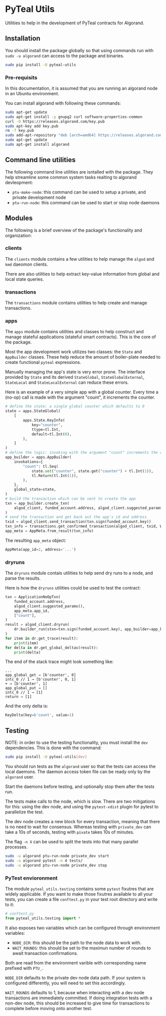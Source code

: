 # PyTeal Utils

Utilities to help in the development of PyTeal contracts for Algorand.

## Installation

You should install the package globally so that using commands run with `sudo -u algorand` can access to the package and binaries.

```bash
sudo pip install -U pyteal-utils
```

### Pre-requisits

In this documentation, it is assumed that you are running an algorand node in an Ubuntu environment.

You can install algorand with following these commands:

```bash
sudo apt-get update
sudo apt-get install -y gnupg2 curl software-properties-common
curl -O https://releases.algorand.com/key.pub
sudo apt-key add key.pub
rm -f key.pub
sudo add-apt-repository "deb [arch=amd64] https://releases.algorand.com/deb/ stable main"
sudo apt-get update
sudo apt-get install algorand
```

## Command line utilities

The following command line utilities are isntalled with the package.
They help streamline some common system tasks realting to algorand devleopment:

- `ptu-make-node`: this command can be used to setup a private, and private development node
- `ptu-run-node`: this command can be used to start or stop node daemons

## Modules

The following is a brief overview of the package's functionality and organization:

### clients

The `clients` module contains a few utilities to help manage the `algod` and `kmd` daeomon clients.

There are also utilities to help extract key-value information from global and local state queries.

### transactions

The `transactions` module contains utilities to help create and manage transactions.

### apps

The `apps` module contains utilities and classes to help construct and manage stateful applications (stateful smart contracts).
This is the core of the package.

Most the app development work utilizes two classes: the `State` and `AppBuilder` classes.
These help reduce the amount of boiler-plate needed to create functional `pyteal` expressions.

Manually managing the app's state is very error prone.
The interface provided by `State` and its derived `StateGlobal`, `StateGlobalExternal`, `StateLocal` and `StateLocalExternal` can reduce these errors.

Here is an example of a very simple app with a global counter.
Every time a (no-op) call is made with the argument "count", it increments the counter.

```python
# define the state: a single global counter which defaults to 0
state = apps.StateGlobal(
    [
        apps.State.KeyInfo(
            key="counter",
            ttype=tl.Int,
            default=tl.Int(0),
        ),
    ]
)
# define the logic: invoking with the argument "count" increments the counter
app_builder = apps.AppBuilder(
    invokations={
        "count": tl.Seq(
            state.set("counter", state.get("counter") + tl.Int(1)),
            tl.Return(tl.Int(1)),
        ),
    },
    global_state=state,
)
# build the transaction which can be sent to create the app
txn = app_builder.create_txn(
    algod_client, funded_account.address, algod_client.suggested_params()
)
# send the transaction and get back out the app's id and address
txid = algod_client.send_transaction(txn.sign(funded_account.key))
txn_info = transactions.get_confirmed_transaction(algod_client, txid, WAIT_ROUNDS)
app_meta = AppMeta.from_result(txn_info)
```

The resulting `app_meta` object:

```python
AppMeta(app_id=2, address='...')
```

### dryruns

The `dryruns` module contais utilities to help send dry runs to a node,
and parse the results.

Here is how the `dryruns` utilities could be used to test the contract:

```python
txn = ApplicationNoOpTxn(
    funded_account.address,
    algod_client.suggested_params(),
    app_meta.app_id,
    ["count"],
)
result = algod_client.dryrun(
    dr.builder_run(stxn=txn.sign(funded_account.key), app_builder=app_builder)
)
for item in dr.get_trace(result):
    print(item)
for delta in dr.get_global_deltas(result):
    print(delta)
```

The end of the stack trace might look something like:

```
...
app_global_get → [b'counter', 0]
intc_0 // 1 → [b'counter', 0, 1]
+ → [b'counter', 1]
app_global_put → []
intc_0 // 1 → [1]
return → [1]
```

And the only delta is:

```python
KeyDelta(key=b'count', value=1)
```

## Testing

NOTE: in order to use the testing functionality, you must install the `dev` dependencies.
This is done with the command:

```bash
sudo pip install -U pyteal-utils[dev]
```

You should run tests as the `algorand` user so that the tests can access the local daemons.
The daemon access token file can be ready only by the `algorand` user.

Start the daemons before testing, and optionally stop them after the tests run.

The tests make calls to the node, which is slow. There are two mitigations for this:
using the dev node, and using the `pytest-xdist` plugin for pytest to parallelize the test.

The dev node creates a new block for every transaction, meaning that there is no need to wait for consensus.
Whereas testing with `private_dev` can take a 10s of seconds,
testing with `pivate` takes 10s of minutes.

The flag `-n X` can be used to split the tests into that many parallel processes.

```bash
sudo -u algorand ptu-run-node private_dev start
sudo -u algorand pytest -n 4 tests/
sudo -u algorand ptu-run-node private_dev stop
```

### PyTest envioronment

The module `pyteal_utils.testing` contains some `pytest` fixutres that are widely applicable.
If you want to make those fixutres available to all your tests,
you can create a file `conftest.py` in your test root directory and write to it:

```python
# conftest.py
from pyteal_utils.testing import *
```

It also exposes two variables which can be configured through environment variables:

- `NODE_DIR`: this should be the path to the node data to work with.
- `WAIT_ROUNDS`: this should be set to the maximun number of rounds to await transaction confirmations.

Both are read from the environment varible with corresponding name prefixed with `PTU_`.

`NODE_DIR` defaults to the private dev node data path.
If your system is configured differently, you will need to set this accordingly.

`WAIT_ROUNDS` defaults to 1, because when interacting with a dev node transactions are immediately committed.
If doing integration tests with a non-dev node,
this should be increased to give time for transactions to complete before moving onto another test.
